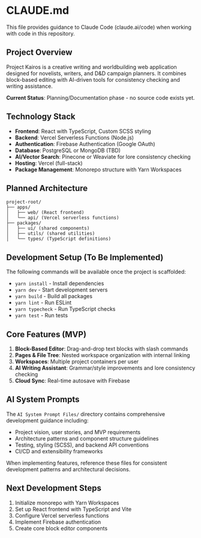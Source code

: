 # CLAUDE.md

This file provides guidance to Claude Code (claude.ai/code) when working with code in this repository.

## Project Overview

Project Kairos is a creative writing and worldbuilding web application designed for novelists, writers, and D&D campaign planners. It combines block-based editing with AI-driven tools for consistency checking and writing assistance.

**Current Status**: Planning/Documentation phase - no source code exists yet.

## Technology Stack

- **Frontend**: React with TypeScript, Custom SCSS styling
- **Backend**: Vercel Serverless Functions (Node.js)
- **Authentication**: Firebase Authentication (Google OAuth)
- **Database**: PostgreSQL or MongoDB (TBD)
- **AI/Vector Search**: Pinecone or Weaviate for lore consistency checking
- **Hosting**: Vercel (full-stack)
- **Package Management**: Monorepo structure with Yarn Workspaces

## Planned Architecture

```
project-root/
├── apps/
│   ├── web/ (React frontend)
│   └── api/ (Vercel serverless functions)
├── packages/
│   ├── ui/ (shared components)
│   ├── utils/ (shared utilities)
│   └── types/ (TypeScript definitions)
```

## Development Setup (To Be Implemented)

The following commands will be available once the project is scaffolded:

- `yarn install` - Install dependencies
- `yarn dev` - Start development servers
- `yarn build` - Build all packages
- `yarn lint` - Run ESLint
- `yarn typecheck` - Run TypeScript checks
- `yarn test` - Run tests

## Core Features (MVP)

1. **Block-Based Editor**: Drag-and-drop text blocks with slash commands
2. **Pages & File Tree**: Nested workspace organization with internal linking
3. **Workspaces**: Multiple project containers per user
4. **AI Writing Assistant**: Grammar/style improvements and lore consistency checking
5. **Cloud Sync**: Real-time autosave with Firebase

## AI System Prompts

The `AI System Prompt Files/` directory contains comprehensive development guidance including:

- Project vision, user stories, and MVP requirements
- Architecture patterns and component structure guidelines
- Testing, styling (SCSS), and backend API conventions
- CI/CD and extensibility frameworks

When implementing features, reference these files for consistent development patterns and architectural decisions.

## Next Development Steps

1. Initialize monorepo with Yarn Workspaces
2. Set up React frontend with TypeScript and Vite
3. Configure Vercel serverless functions
4. Implement Firebase authentication
5. Create core block editor components
